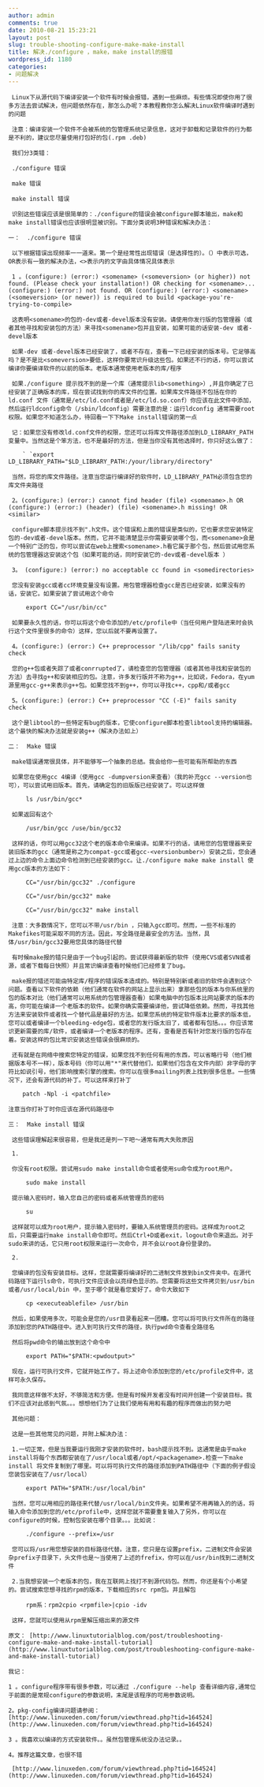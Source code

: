 ```yaml
---
author: admin
comments: true
date: 2010-08-21 15:23:21
layout: post
slug: trouble-shooting-configure-make-make-install
title: 解决./configure ，make，make install的报错
wordpress_id: 1180
categories:
- 问题解决
---
```


	 Linux下从源代码下编译安装一个软件有时候会报错，遇到一些麻烦。有些情况即使你用了很多方法去尝试解决，但问题依然存在，那怎么办呢？本教程教你怎么解决Linux软件编译时遇到的问题

	 注意：编译安装一个软件不会被系统的包管理系统记录信息，这对于卸载和记录软件的行为都是不利的，建议您尽量使用打包好的包(.rpm .deb)

	 我们分3类错：

	 ./configure 错误

	 make 错误

	 make install 错误

	 识别这些错误应该是很简单的：./configure的错误会被configure脚本输出，make和make install错误也应该很明显被识别。下面分类说明3种错误和解决办法：

	一：  ./configure 错误

	 以下根据错误出现频率一一道来。第一个是经常性出现错误（是选择性的）。（）中表示可选，OR表示有一致的解决办法，<>表示内的文字由具体情况具体表示

	 1 。(configure:) (error:) <somename> (<someversion> (or higher)) not found. (Please check your installation!) OR checking for <somename>... (configure:) (error:) not found. OR (configure:) (error:) <somename> (<someversion> (or newer)) is required to build <package-you're-trying-to-compile>

	 这表明<somename>的包的-dev或者-devel版本没有安装。请使用你发行版的包管理器（或者其他寻找和安装包的方法）来寻找<somename>包并且安装，如果可能的话安装-dev 或者-devel版本

	 如果-dev 或者-devel版本已经安装了，或者不存在，查看一下已经安装的版本号。它足够高吗？是不是比<someversion>要低，这样你要常识升级这些包。如果还不行的话，你可以尝试编译你要编译软件的以前的版本。老版本通常使用老版本的库/程序

	 如果./configure 提示找不到的是一个库（通常提示lib<something>）,并且你确定了已经安装了正确版本的库，现在尝试找到你的库文件的位置。如果库文件路径不包括在你的ld.conf 文件（通常是/etc/ld.conf或者是/etc/ld.so.conf）你应该在此文件中添加，然后运行ldconfig命令（/sbin/ldconfig）需要注意的是：运行ldconfig 通常需要root权限。如果您不知道怎么办，待回看一下下Make install错误的第一点

	 记：如果您没有修改ld.conf文件的权限，您还可以将库文件路径添加到LD_LIBRARY_PATH变量中。当然这是个笨方法，也不是最好的方法，但是当你没有其他选择时，你只好这么做了：
 
		` `export LD_LIBRARY_PATH="$LD_LIBRARY_PATH:/your/library/directory"

	 当然，将您的库文件路径。注意当您运行编译好的软件时，LD_LIBRARY_PATH必须包含您的库文件夹路径

	 2。(configure:) (error:) cannot find header (file) <somename>.h OR (configure:) (error:) (header) (file) <somename>.h missing! OR <similar>

	 configure脚本提示找不到".h文件。这个错误和上面的错误是类似的，它也要求您安装特定包的-dev或者-devel版本。然而，它并不能清楚显示你需要安装哪个包，而<somename>会是一个特别广泛的包，你可以尝试在web上搜索<somename>.h看它属于那个包，然后尝试用您系统的包管理器这安装这个包（如果可能的话，同时安装它的-dev或者-devel版本 ）

	 3。 (configure:) (error:) no acceptable cc found in <somedirectories>

	 您没有安装gcc或者cc环境变量没有设置。用包管理器检查gcc是否已经安装，如果没有的话，安装它。如果安装了尝试用这个命令
 
		 export CC="/usr/bin/cc"

	 如果要永久性的话，你可以将这个命令添加的/etc/profile中（当任何用户登陆进来时会执行这个文件里很多的命令）这样，您以后就不要再设置了。

	 4。(configure:) (error:) C++ preprocessor "/lib/cpp" fails sanity check

	 您的g++包或者失踪了或者conrrupted了，请检查您的包管理器（或者其他寻找和安装包的方法）去寻找g++和安装相应的包。注意，许多发行版并不称为g++，比如说，Fedora，在yum源里用gcc-g++来表示g++包。如果您找不到g++，你可以寻找c++，cpp和/或者gcc

	 5。(configure:) (error:) C++ preprocessor "CC (-E)" fails sanity check

	 这个是libtool的一些特定有bug的版本，它使configure脚本检查libtool支持的编辑器。这个最快的解决办法就是安装g++（解决办法如上）

	二：  Make 错误

	 make错误通常很具体，并不能够写一个抽象的总结。我会给你一些可能有所帮助的东西 

	 如果您在使用gcc 4编译（使用gcc -dumpversion来查看）（我的补充gcc --version也可），可以尝试用旧版本。首先，请确定包的旧版版已经安装了。可以这样做
 
		 ls /usr/bin/gcc*

	 如果返回有这个
 
		 /usr/bin/gcc /use/bin/gcc32

	 这样的话，你可以用gcc32这个老的版本命令来编译。如果不行的话，请用您的包管理器来安装旧版本的gcc（通常是称之为compat-gcc或者gcc-<versionbumber>）安装之后，您会通过上边的命令上面边命令检测到已经安装的gcc。让./configure make make install 使用gcc版本的方法如下：
 
		 CC="/usr/bin/gcc32" ./configure 
 
		 CC="/usr/bin/gcc32" make
 
		 CC="/usr/bin/gcc32" make install

	 注意：大多数情况下，您可以不带/usr/bin ，只输入gcc即可。然而，一些不标准的Makefikes可能采取不同的方法。因此，写全路径是最安全的方法。当然，具体/usr/bin/gcc32要用您具体的路径代替

	 有时候make报的错只是由于一个bug引起的。尝试获得最新版的软件（使用CVS或者SVN或者源，或者下载每日快照）并且常识编译查看时候他们已经修复了bug。

	 make报的错还可能由特定库/程序的错误版本造成的。特别是特别新或者旧的软件会遇到这个问题。查看以下软件的依赖（他们通常在软件的网站上显示出来）拿那些包的版本与你系统里的包的版本对比（他们通常可以用系统的包管理器查看）如果电脑中的包版本比网站要求的版本的高，你可能在编译一个老版本的软件。如果你确实需要编译他，尝试降低依赖。然而，寻找其他方法来安装软件或者找一个替代品是最好的方法。如果您系统的特定软件版本比要求的版本低，您可以或者编译一个bleeding-edge包，或者您的发行版太旧了，或者都有包括。。。你应该常识更新需要的库/软件，或者编译一个老版本的程序。还有，查看是否有针对您发行版的包存在着。安装这样的包比常识安装这些错误会很麻烦的。

	 还有就是在网络中搜索您特定的错误，如果您找不到任何有用的东西，可以省略行号（他们根据版本号不一样），版本号码（你可以用"*"来代替他们，如果他们包含在文件内部）非字母的字符比如说引号，他们影响搜索引擎的搜索。你可以在很多mailing列表上找到很多信息。一些情况下，还会有源代码的补丁。可以这样来打补丁
 
		patch -Npl -i <patchfile>

	注意当你打补丁时你应该在源代码路径中

	三：  Make install 错误 

	 这些错误理解起来很容易，但是我还是列一下吧～通常有两大失败原因 

	 1.

	 你没有root权限。尝试用sudo make install命令或者使用su命令成为root用户。
 
		 sudo make install

	 提示输入密码时，输入您自己的密码或者系统管理员的密码
 
		 su

	 这样就可以成为root用户，提示输入密码时，要输入系统管理员的密码。这样成为root之后，只需要运行make install命令即可。然后Ctrl+D或者exit，logout命令来退出。对于sudo来讲的话，它只用root权限来运行一次命令，并不会以root身份登录的。

	 2.

	 您编译的包没有安装目标。这样，您就需要将编译好的二进制文件放到bin文件夹中。在源代码路径下运行ls命令，可执行文件应该会以亮绿色显示的。您需要将这些文件拷贝到/usr/bin或者/usr/local/bin 中，至于哪个就是看您爱好了。命令大致如下
 
		 cp <executeablefile> /usr/bin

	 然后，如果使用多次，可能会是您的/usr目录看起来一团糟。您可以将可执行文件所在的路径添加到您的PATH路径中。进入到可执行文件的路径，执行pwd命令查看全路径名

	 然后将pwd命令的输出放到这个命令中
 
		 export PATH="$PATH:<pwdoutput>"

	 现在，运行可执行文件，它就开始工作了。将上述命令添加到您的/etc/profile文件中，这样可永久保存。

	 我同意这样做不太好，不够简洁和方便。但是有时候开发者没有时间开创建一个安装目标。我们不应该对此感到气氛。。。想想他们为了让我们使用有用和有趣的程序而做出的努力吧

	 其他问题：

	 这是一些其他常见的问题，并附上解决办法：

	 1.一切正常，但是当我要运行我刚才安装的软件时，bash提示找不到。这通常是由于make install将每个东西都安装在了/usr/local或者/opt/<packagename>.检查一下make install 将文件复制到了哪里。可以将可执行文件的路径添加到PATH路径中（下面的例子假设您装包安装在了/usr/local）
 
		 export PATH="$PATH:/usr/local/bin"

	 当然，您可以用相应的路径来代替/usr/local/bin文件夹。如果希望不用再输入的的话，将输入命令添加到您的/etc/profile中，这样您就不需要重复输入了另外，你可以在configure的时候，控制包安装在哪个目录。。。比如说：
 
		 ./configure --prefix=/usr

	 您可以将/usr用您想安装的目标路径代替。注意，您只是在设置prefix，二进制文件会安装杂prefix子目录下，头文件也是～当使用了上述的frefix，你可以在/usr/bin找到二进制文件

	 2.当我想安装一个老版本的包，我在互联网上找打不到源代码包。然而，你还是有个小希望的。尝试搜索您想寻找的rpm的版本，下载相应的src rpm包。并且解包
 
		 rpm系：rpm2cpio <rpmfile>|cpio -idv

	 这样，您就可以使用从rpm里解压缩出来的源文件

	原文： [http://www.linuxtutorialblog.com/post/troubleshooting-configure-make-and-make-install-tutorial](http://www.linuxtutorialblog.com/post/troubleshooting-configure-make-and-make-install-tutorial)

	我记：  

	1 。configure程序带有很多参数，可以通过 ./configure --help 查看详细内容,通常位于前面的是常规configure的参数说明，末尾是该程序的可用参数说明。  

	2。pkg-config编译问题请参阅：[http://www.linuxeden.com/forum/viewthread.php?tid=164524](http://www.linuxeden.com/forum/viewthread.php?tid=164524)

	3 。我喜欢以编译的方式安装软件。。虽然包管理系统没办法记录。。

	4。推荐这篇文章，也很不错  

	 [http://www.linuxeden.com/forum/viewthread.php?tid=164524](http://www.linuxeden.com/forum/viewthread.php?tid=164524) 

